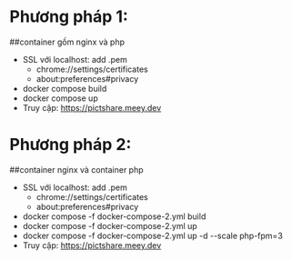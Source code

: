 # Phương pháp 1:
##container gồm nginx và php
- SSL với localhost: add .pem
  - chrome://settings/certificates
  - about:preferences#privacy
- docker compose build
- docker compose up
- Truy cập: https://pictshare.meey.dev

# Phương pháp 2:
##container nginx và container php
- SSL với localhost: add .pem
  - chrome://settings/certificates
  - about:preferences#privacy
- docker compose -f docker-compose-2.yml build
- docker compose -f docker-compose-2.yml up
- docker compose -f docker-compose-2.yml up -d --scale php-fpm=3
- Truy cập: https://pictshare.meey.dev

